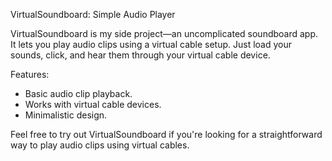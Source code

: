 VirtualSoundboard: Simple Audio Player 

VirtualSoundboard is my side project—an uncomplicated soundboard app. It lets you play audio clips using a virtual cable setup. Just load your sounds, click, and hear them through your virtual cable device.

Features:
- Basic audio clip playback.
- Works with virtual cable devices.
- Minimalistic design.

Feel free to try out VirtualSoundboard if you're looking for a straightforward way to play audio clips using virtual cables.
